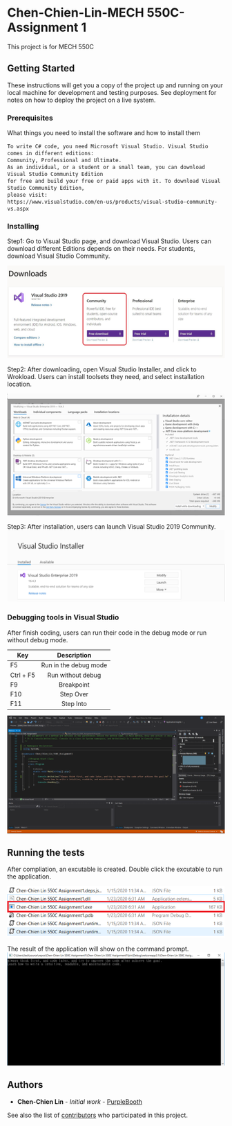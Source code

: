 # Chen-Chien-Lin-MECH 550C-Assignment 1

This project is for MECH 550C

## Getting Started

These instructions will get you a copy of the project up and running on your local machine for development and testing purposes. See deployment for notes on how to deploy the project on a live system.

### Prerequisites

What things you need to install the software and how to install them

```
To write C# code, you need Microsoft Visual Studio. Visual Studio comes in different editions:
Community, Professional and Ultimate.
As an individual, or a student or a small team, you can download Visual Studio Community Edition
for free and build your free or paid apps with it. To download Visual Studio Community Edition,
please visit:
https://www.visualstudio.com/en-us/products/visual-studio-community-vs.aspx
```

### Installing

Step1: Go to Visual Studio page, and download Visual Studio. Users can download different Editions depends on their needs. For students,
download Visual Studio Community.

![Visual Studio](screenshot/visualstudio.PNG)

Step2: After downloading, open Visual Studio Installer, and click to Wrokload. Users can install toolsets they need, and select installation location.

![Visual Studio Installer](screenshot/visualstudioworkload.PNG)

Step3: After installation, users can launch Visual Studio 2019 Community.
![Visual Studio Launch](screenshot/visualstudiolauch.PNG)

### Debugging tools in Visual Studio

After finish coding, users can run their code in the debug mode or run without debug mode.

| Key           | Description           |
| ------------- |:---------------------:|
| F5            | Run in the debug mode |
| Ctrl + F5     | Run without debug     |
| F9            | Breakpoint            |
| F10           | Step Over             |
| F11           | Step Into             |

![Visual Studio Debug](screenshot/visualstudiodebug.PNG)


## Running the tests

After compliation, an excutable is created. Double click the excutable to run the application.

![Visual Studio exe](screenshot/visualstudioexe.PNG)

The result of the application will show on the command prompt.
![Visual Studio exe2](screenshot/visualstudioexe2.PNG)

## Authors

* **Chen-Chien Lin** - *Initial work* - [PurpleBooth](https://github.com/PurpleBooth)

See also the list of [contributors](https://github.com/your/project/contributors) who participated in this project.
